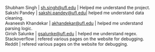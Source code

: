 Shubham Singh |   sh.singh@ufl.edu |   Helped me understand the project. <br />
Sakshi Pandey |   sakshi.pandey@ufl.edu|   helped me understand data cleaning. <br />
Avaneesh Khandekar |   akhandekar@ufl.edu |  helped me understand parsing logic. <br />
Girish Salunke |   gsalunke@ufl.edu |   helped me understand regex. <br />
Stackoverflow |   refered various pages on the website for debugging. <br />
Reddit |   refered various pages on the website for debugging. <br />

